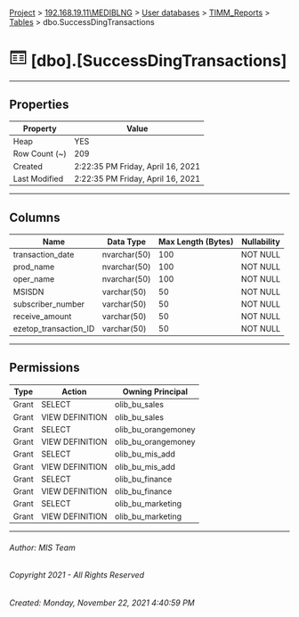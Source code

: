#### 

[Project](../../../../index.md) > [192.168.19.11\\MEDIBLNG](../../../index.md) > [User databases](../../index.md) > [TIMM_Reports](../index.md) > [Tables](Tables.md) > dbo.SuccessDingTransactions

# ![Tables](../../../../Images/Table32.png) [dbo].[SuccessDingTransactions]

---

## <a name="#properties"></a>Properties

| Property | Value |
|---|---|
| Heap | YES |
| Row Count (~) | 209 |
| Created | 2:22:35 PM Friday, April 16, 2021 |
| Last Modified | 2:22:35 PM Friday, April 16, 2021 |


---

## <a name="#columns"></a>Columns

| Name | Data Type | Max Length (Bytes) | Nullability |
|---|---|---|---|
| transaction_date | nvarchar(50) | 100 | NOT NULL |
| prod_name | nvarchar(50) | 100 | NOT NULL |
| oper_name | nvarchar(50) | 100 | NOT NULL |
| MSISDN | varchar(50) | 50 | NOT NULL |
| subscriber_number | varchar(50) | 50 | NOT NULL |
| receive_amount | varchar(50) | 50 | NOT NULL |
| ezetop_transaction_ID | varchar(50) | 50 | NOT NULL |


---

## <a name="#permissions"></a>Permissions

| Type | Action | Owning Principal |
|---|---|---|
| Grant | SELECT | olib_bu_sales |
| Grant | VIEW DEFINITION | olib_bu_sales |
| Grant | SELECT | olib_bu_orangemoney |
| Grant | VIEW DEFINITION | olib_bu_orangemoney |
| Grant | SELECT | olib_bu_mis_add |
| Grant | VIEW DEFINITION | olib_bu_mis_add |
| Grant | SELECT | olib_bu_finance |
| Grant | VIEW DEFINITION | olib_bu_finance |
| Grant | SELECT | olib_bu_marketing |
| Grant | VIEW DEFINITION | olib_bu_marketing |


---

###### Author:  MIS Team

###### Copyright 2021 - All Rights Reserved

###### Created: Monday, November 22, 2021 4:40:59 PM

